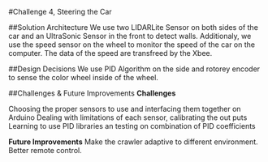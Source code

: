 #Challenge 4, Steering the Car


##Solution Architecture
We use two LIDARLite Sensor on both sides of the car and an UltraSonic Sensor in the front to detect walls.
Additionaly, we use the speed sensor on the wheel to monitor the speed of the car on the computer. The data of the speed are transfreed by the Xbee.

##Design Decisions
We use PID Algorithm on the side and rotorey encoder to sense the color wheel inside of the wheel.

##Challenges & Future Improvements
<b>Challenges</b>

Choosing the proper sensors to use and interfacing them together on Arduino
Dealing with limitations of each sensor, calibrating the out puts
Learning to use PID libraries an testing on combination of PID coefficients

<b>Future Improvements</b>
Make the crawler adaptive to different environment.
Better remote control.

